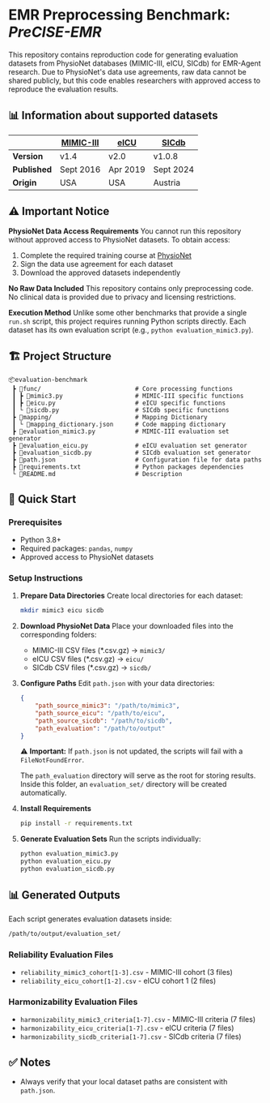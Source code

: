 # EMR Preprocessing Benchmark: *PreCISE-EMR*

This repository contains reproduction code for generating evaluation datasets from PhysioNet databases (MIMIC-III, eICU, SICdb) for EMR-Agent research. Due to PhysioNet's data use agreements, raw data cannot be shared publicly, but this code enables researchers with approved access to reproduce the evaluation results.  


## 📊 Information about supported datasets
|  | [MIMIC-III](https://physionet.org/content/mimiciii/1.4/) | [eICU](https://physionet.org/content/eicu-crd/2.0/) | [SICdb](https://physionet.org/content/sicdb/1.0.8/) |
|---------|---------|---------|---------|
| **Version** | v1.4 | v2.0 | v1.0.8 |
| **Published** | Sept 2016 | Apr 2019 | Sept 2024 |
| **Origin** | USA | USA | Austria |


## ⚠️ Important Notice
**PhysioNet Data Access Requirements**
You cannot run this repository without approved access to PhysioNet datasets. To obtain access:
1. Complete the required training course at [PhysioNet](https://physionet.org/)
2. Sign the data use agreement for each dataset
3. Download the approved datasets independently  

**No Raw Data Included**
This repository contains only preprocessing code. No clinical data is provided due to privacy and licensing restrictions.  

**Execution Method**
Unlike some other benchmarks that provide a single `run.sh` script, this project requires running Python scripts directly. Each dataset has its own evaluation script (e.g., `python evaluation_mimic3.py`).  


## 🏗️ Project Structure
```
📦evaluation-benchmark  
 ┣ 📁func/                          # Core processing functions
 ┃ ┣ 📜mimic3.py                    # MIMIC-III specific functions
 ┃ ┣ 📜eicu.py                      # eICU specific functions  
 ┃ └ 📜sicdb.py                     # SICdb specific functions
 ┣ 📁mapping/                       # Mapping Dictionary
 ┃ └ 📜mapping_dictionary.json      # Code mapping dictionary
 ┣ 📜evaluation_mimic3.py           # MIMIC-III evaluation set generator
 ┣ 📜evaluation_eicu.py             # eICU evaluation set generator
 ┣ 📜evaluation_sicdb.py            # SICdb evaluation set generator
 ┣ 📜path.json                      # Configuration file for data paths
 ┣ 📜requirements.txt               # Python packages dependencies
 └ 📜README.md                      # Description
```

## 🚀 Quick Start
### Prerequisites
- Python 3.8+
- Required packages: `pandas`, `numpy`
- Approved access to PhysioNet datasets

### Setup Instructions
1. **Prepare Data Directories**
   Create local directories for each dataset:
   ```bash
   mkdir mimic3 eicu sicdb
   ```

2. **Download PhysioNet Data**
   Place your downloaded files into the corresponding folders:
   - MIMIC-III CSV files (*.csv.gz) → `mimic3/`
   - eICU CSV files (*.csv.gz) → `eicu/`  
   - SICdb CSV files (*.csv.gz) → `sicdb/`

3. **Configure Paths**
   Edit `path.json` with your data directories:
   ```json
   {
       "path_source_mimic3": "/path/to/mimic3",
       "path_source_eicu": "/path/to/eicu", 
       "path_source_sicdb": "/path/to/sicdb",
       "path_evaluation": "/path/to/output"
   }
   ```
   ⚠️ **Important:** If `path.json` is not updated, the scripts will fail with a `FileNotFoundError`.

   The `path_evaluation` directory will serve as the root for storing results. Inside this folder, an `evaluation_set/` directory will be created automatically.

4. **Install Requirements**
   ```bash
   pip install -r requirements.txt
   ```

5. **Generate Evaluation Sets**
   Run the scripts individually:
   ```bash
   python evaluation_mimic3.py
   python evaluation_eicu.py
   python evaluation_sicdb.py
   ```


## 📊 Generated Outputs
Each script generates evaluation datasets inside:
   ```bash
   /path/to/output/evaluation_set/
   ```

### Reliability Evaluation Files
- `reliability_mimic3_cohort[1-3].csv` - MIMIC-III cohort (3 files)
- `reliability_eicu_cohort[1-2].csv` - eICU cohort 1 (2 files)

### Harmonizability Evaluation Files
- `harmonizability_mimic3_criteria[1-7].csv` - MIMIC-III criteria (7 files)
- `harmonizability_eicu_criteria[1-7].csv` - eICU criteria (7 files)
- `harmonizability_sicdb_criteria[1-7].csv` - SICdb criteria (7 files)


## ✅ Notes
- Always verify that your local dataset paths are consistent with `path.json`.
